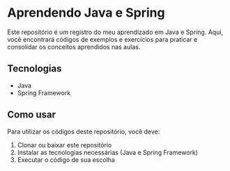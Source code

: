 # Aprendendo Java e Spring

Este repositório é um registro do meu aprendizado em Java e Spring. Aqui, você encontrará códigos de exemplos e exercícios para praticar e consolidar os conceitos aprendidos nas aulas.

## Tecnologias

- Java
- Spring Framework

## Como usar

Para utilizar os códigos deste repositório, você deve:

1. Clonar ou baixar este repositório
2. Instalar as tecnologias necessárias (Java e Spring Framework)
3. Executar o código de sua escolha
